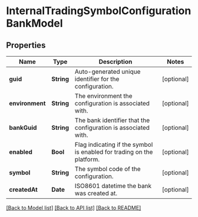 # InternalTradingSymbolConfigurationBankModel

## Properties
Name | Type | Description | Notes
------------ | ------------- | ------------- | -------------
**guid** | **String** | Auto-generated unique identifier for the configuration. | [optional] 
**environment** | **String** | The environment the configuration is associated with. | [optional] 
**bankGuid** | **String** | The bank identifier that the configuration is associated with. | [optional] 
**enabled** | **Bool** | Flag indicating if the symbol is enabled for trading on the platform. | [optional] 
**symbol** | **String** | The symbol code of the configuration. | [optional] 
**createdAt** | **Date** | ISO8601 datetime the bank was created at. | [optional] 

[[Back to Model list]](../README.md#documentation-for-models) [[Back to API list]](../README.md#documentation-for-api-endpoints) [[Back to README]](../README.md)


